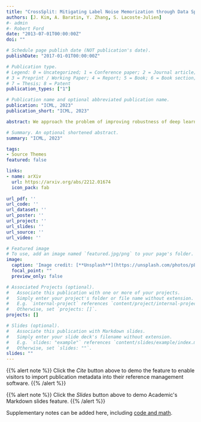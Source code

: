 ```yaml
---
title: "CrossSplit: Mitigating Label Noise Memorization through Data Splitting"
authors: [J. Kim, A. Baratin, Y. Zhang, S. Lacoste-Julien] 
#- admin
#- Robert Ford
date: "2013-07-01T00:00:00Z"
doi: ""

# Schedule page publish date (NOT publication's date).
publishDate: "2017-01-01T00:00:00Z"

# Publication type.
# Legend: 0 = Uncategorized; 1 = Conference paper; 2 = Journal article;
# 3 = Preprint / Working Paper; 4 = Report; 5 = Book; 6 = Book section;
# 7 = Thesis; 8 = Patent
publication_types: ["1"]

# Publication name and optional abbreviated publication name.
publication: "ICML, 2023"
publication_short: "ICML, 2023"

abstract: We approach the problem of improving robustness of deep learning algorithms in the presence of label noise. Building upon existing label correction and co-teaching methods, we propose a novel training procedure to mitigate the memorization of noisy labels, called CrossSplit, which uses a pair of neural networks trained on two disjoint parts of the dataset. CrossSplit combines two main ingredients: (i) Cross-split label correction. The idea is that, since the model trained on one part of the data cannot memorize example-label pairs from the other part, the training labels presented to each network can be smoothly adjusted by using the predictions of its peer network; (ii) Cross-split semi-supervised training. A network trained on one part of the data also uses the unlabeled inputs of the other part. Extensive experiments on CIFAR-10, CIFAR-100, Tiny-ImageNet and mini-WebVision datasets demonstrate that our method can outperform the current state-of-the-art up to 90\% noise ratio.

# Summary. An optional shortened abstract.
summary: "ICML, 2023"

tags:
- Source Themes
featured: false

links:
- name: arXiv
  url: https://arxiv.org/abs/2212.01674
  icon_pack: fab
  
url_pdf: ''
url_code: ''
url_dataset: ''
url_poster: ''
url_project: ''
url_slides: ''
url_source: ''
url_video: ''

# Featured image
# To use, add an image named `featured.jpg/png` to your page's folder. 
image:
  caption: 'Image credit: [**Unsplash**](https://unsplash.com/photos/pLCdAaMFLTE)'
  focal_point: ""
  preview_only: false

# Associated Projects (optional).
#   Associate this publication with one or more of your projects.
#   Simply enter your project's folder or file name without extension.
#   E.g. `internal-project` references `content/project/internal-project/index.md`.
#   Otherwise, set `projects: []`.
projects: []

# Slides (optional).
#   Associate this publication with Markdown slides.
#   Simply enter your slide deck's filename without extension.
#   E.g. `slides: "example"` references `content/slides/example/index.md`.
#   Otherwise, set `slides: ""`.
slides: ""
---
```


{{% alert note %}}
Click the *Cite* button above to demo the feature to enable visitors to import publication metadata into their reference management software.
{{% /alert %}}

{{% alert note %}}
Click the *Slides* button above to demo Academic's Markdown slides feature.
{{% /alert %}}

Supplementary notes can be added here, including [code and math](https://sourcethemes.com/academic/docs/writing-markdown-latex/).

